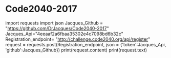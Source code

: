 # Code2040-2017
import requests
import json 
Jacques_Github = "https://github.com/DrJacques/Code2040-2017"
Jacques_Api="4eeaaf2a6fbaa35302e4c7098bd6b32c"
Registration_endpoint= "http://challenge.code2040.org/api/register"
request = requests.post(Registration_endpoint,  json = {'token':Jacques_Api, 'github':Jacques_Github})
print(request.content)
print(request.text)
